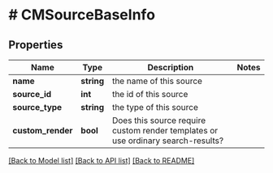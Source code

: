 # # CMSourceBaseInfo

## Properties

Name | Type | Description | Notes
------------ | ------------- | ------------- | -------------
**name** | **string** | the name of this source |
**source_id** | **int** | the id of this source |
**source_type** | **string** | the type of this source |
**custom_render** | **bool** | Does this source require custom render templates or use ordinary search-results? |

[[Back to Model list]](../../README.md#models) [[Back to API list]](../../README.md#endpoints) [[Back to README]](../../README.md)
